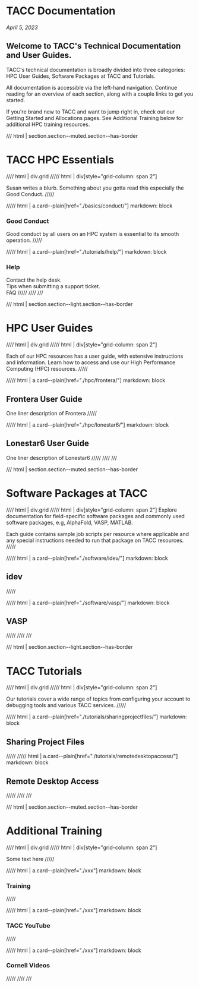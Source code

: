 <style>
.grid {
  display: grid;
  gap: var(--global-space--grid-gap);
  grid-template-columns: 1fr 1fr;
}
</style>

# TACC Documentation
*April 5, 2023*

## Welcome to TACC's Technical Documentation and User Guides.  

TACC's technical documentation is broadly divided into three categories: HPC User Guides, Software Packages at TACC and Tutorials. 

All documentation is accessible via the left-hand navigation. Continue reading for an overview of each section, along with a couple links to get you started.

If you're brand new to TACC and want to jump right in, check out our Getting Started and Allocations pages.  See Additional Training below for additional HPC training resources. 


/// html | section.section--muted.section--has-border

# TACC HPC Essentials

//// html | div.grid
///// html | div[style="grid-column: span 2"]

Susan writes a blurb. Something about you gotta read this especially the Good Conduct.
/////

///// html | a.card--plain[href="./basics/conduct/"]
     markdown: block
### Good Conduct
Good conduct by all users on an HPC system is essential to its smooth operation.
/////

///// html | a.card--plain[href="./tutorials/help/"]
     markdown: block
### Help
Contact the help desk.  
Tips when submitting a support ticket.  
FAQ 
/////
////
///


/// html | section.section--light.section--has-border
# HPC User Guides

//// html | div.grid
///// html | div[style="grid-column: span 2"]

Each of our HPC resources has a user guide, with extensive instructions and information.  Learn how to access and use our High Performance Computing (HPC) resources.
/////

///// html | a.card--plain[href="./hpc/frontera/"]
     markdown: block
## Frontera User Guide
One liner description of Frontera
/////

///// html | a.card--plain[href="./hpc/lonestar6/"]
     markdown: block
## Lonestar6 User Guide
One liner description of Lonestar6
/////
////
///

/// html | section.section--muted.section--has-border

# Software Packages at TACC

//// html | div.grid
///// html | div[style="grid-column: span 2"]
Explore documentation for field-specific software packages and commonly used software packages, e.g, AlphaFold, VASP, MATLAB.  

Each guide contains sample job scripts per resource where applicable and any special instructions needed to run that package on TACC resources.
/////

///// html | a.card--plain[href="./software/idev/"]
     markdown: block
## idev
/////

///// html | a.card--plain[href="./software/vasp/"]
     markdown: block
## VASP
/////
////
///

/// html | section.section--light.section--has-border


# TACC Tutorials
//// html | div.grid
///// html | div[style="grid-column: span 2"]

Our tutorials cover a wide range of topics from configuring your account to debugging tools and various TACC services.
/////

///// html | a.card--plain[href="./tutorials/sharingprojectfiles/"]
     markdown: block
## Sharing Project Files
/////
///// html | a.card--plain[href="./tutorials/remotedesktopaccess/"]
     markdown: block
## Remote Desktop Access
/////
////
///

/// html | section.section--muted.section--has-border

# Additional Training

//// html | div.grid
///// html | div[style="grid-column: span 2"]

Some text here
/////


///// html | a.card--plain[href="./xxx"]
     markdown: block
### Training
/////

///// html | a.card--plain[href="./xxx"]
     markdown: block
### TACC YouTube
/////

///// html | a.card--plain[href="./xxx"]
     markdown: block
### Cornell Videos
/////
////
///
 

<!--
For additional HPC training, check out the following resources and contacts:

* transfer any files
* manage and monitor your allocation
* establish DN's
* training resources
* software search
* allocation managers

### Training Resources

* Our Training Links
* CI
* Cornell
* YouTube

- TACC Tutorials - A set of hands on classes with specific focus.
- TACC Institute Series - Multi-day courses meant to enhance users knowledge of broad HPC topics.
- Some External Resource - E.g. Cornell workshop.
-->

